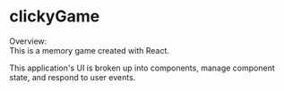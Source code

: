 # clickyGame

Overview:
<br>
This is a memory game created with React. 

This application's UI is broken up into components, manage component state, and respond to user events.
